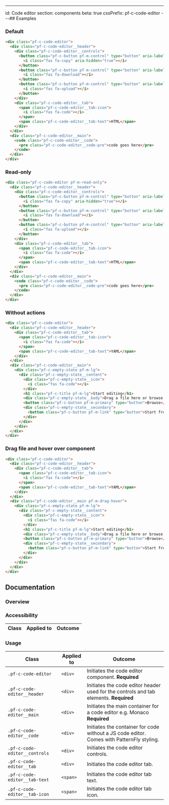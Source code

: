 ---
id: Code editor
section: components
beta: true
cssPrefix: pf-c-code-editor
---## Examples

### Default

```html
<div class="pf-c-code-editor">
  <div class="pf-c-code-editor__header">
    <div class="pf-c-code-editor__controls">
      <button class="pf-c-button pf-m-control" type="button" aria-label="Copy to clipboard">
        <i class="fas fa-copy" aria-hidden="true"></i>
      </button>
      <button class="pf-c-button pf-m-control" type="button" aria-label="Download code">
        <i class="fas fa-download"></i>
      </button>
      <button class="pf-c-button pf-m-control" type="button" aria-label="Upload code">
        <i class="fas fa-upload"></i>
      </button>
    </div>
    <div class="pf-c-code-editor__tab">
      <span class="pf-c-code-editor__tab-icon">
        <i class="fas fa-code"></i>
      </span>
      <span class="pf-c-code-editor__tab-text">HTML</span>
    </div>
  </div>
  <div class="pf-c-code-editor__main">
    <code class="pf-c-code-editor__code">
      <pre class="pf-c-code-editor__code-pre">code goes here</pre>
    </code>
  </div>
</div>
```

### Read-only

```html
<div class="pf-c-code-editor pf-m-read-only">
  <div class="pf-c-code-editor__header">
    <div class="pf-c-code-editor__controls">
      <button class="pf-c-button pf-m-control" type="button" aria-label="Copy to clipboard">
        <i class="fas fa-copy" aria-hidden="true"></i>
      </button>
      <button class="pf-c-button pf-m-control" type="button" aria-label="Download code">
        <i class="fas fa-download"></i>
      </button>
      <button class="pf-c-button pf-m-control" type="button" aria-label="Upload code" disabled>
        <i class="fas fa-upload"></i>
      </button>
    </div>
    <div class="pf-c-code-editor__tab">
      <span class="pf-c-code-editor__tab-icon">
        <i class="fas fa-code"></i>
      </span>
      <span class="pf-c-code-editor__tab-text">HTML</span>
    </div>
  </div>
  <div class="pf-c-code-editor__main">
    <code class="pf-c-code-editor__code">
      <pre class="pf-c-code-editor__code-pre">code goes here</pre>
    </code>
  </div>
</div>
```

### Without actions

```html
<div class="pf-c-code-editor">
  <div class="pf-c-code-editor__header">
    <div class="pf-c-code-editor__tab">
      <span class="pf-c-code-editor__tab-icon">
        <i class="fas fa-code"></i>
      </span>
      <span class="pf-c-code-editor__tab-text">YAML</span>
    </div>
  </div>
  <div class="pf-c-code-editor__main">
    <div class="pf-c-empty-state pf-m-lg">
      <div class="pf-c-empty-state__content">
        <div class="pf-c-empty-state__icon">
          <i class="fas fa-code"></i>
        </div>
        <h1 class="pf-c-title pf-m-lg">Start editing</h1>
        <div class="pf-c-empty-state__body">Drag a file here or browse to upload.</div>
        <button class="pf-c-button pf-m-primary" type="button">Browse</button>
        <div class="pf-c-empty-state__secondary">
          <button class="pf-c-button pf-m-link" type="button">Start from scratch</button>
        </div>
      </div>
    </div>
  </div>
</div>
```

### Drag file and hover over component

```html
<div class="pf-c-code-editor">
  <div class="pf-c-code-editor__header">
    <div class="pf-c-code-editor__tab">
      <span class="pf-c-code-editor__tab-icon">
        <i class="fas fa-code"></i>
      </span>
      <span class="pf-c-code-editor__tab-text">YAML</span>
    </div>
  </div>
  <div class="pf-c-code-editor__main pf-m-drag-hover">
    <div class="pf-c-empty-state pf-m-lg">
      <div class="pf-c-empty-state__content">
        <div class="pf-c-empty-state__icon">
          <i class="fas fa-code"></i>
        </div>
        <h1 class="pf-c-title pf-m-lg">Start editing</h1>
        <div class="pf-c-empty-state__body">Drag a file here or browse to upload.</div>
        <button class="pf-c-button pf-m-primary" type="button">Browse</button>
        <div class="pf-c-empty-state__secondary">
          <button class="pf-c-button pf-m-link" type="button">Start from scratch</button>
        </div>
      </div>
    </div>
  </div>
</div>
```

## Documentation

### Overview

### Accessibility

| Class | Applied to | Outcome |
| ----- | ---------- | ------- |

### Usage

| Class                         | Applied to | Outcome                                                                                   |
| ----------------------------- | ---------- | ----------------------------------------------------------------------------------------- |
| `.pf-c-code-editor`           | `<div>`    | Initiates the code editor component. **Required**                                         |
| `.pf-c-code-editor__header`   | `<div>`    | Initiates the code editor header used for the controls and tab elements. **Required**     |
| `.pf-c-code-editor__main`     | `<div>`    | Initiates the main container for a code editor e.g. Monaco **Required**                   |
| `.pf-c-code-editor__code`     | `<div>`    | Initiates the container for code without a JS code editor. Comes with PatternFly styling. |
| `.pf-c-code-editor__controls` | `<div>`    | Initiates the code editor controls.                                                       |
| `.pf-c-code-editor__tab`      | `<div>`    | Initiates the code editor tab.                                                            |
| `.pf-c-code-editor__tab-text` | `<span>`   | Initiates the code editor tab text.                                                       |
| `.pf-c-code-editor__tab-icon` | `<span>`   | Initiates the code editor tab icon.                                                       |
